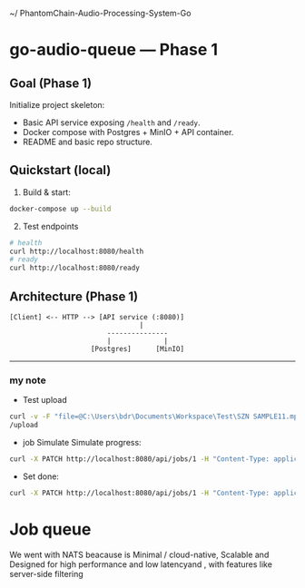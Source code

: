 ~/ PhantomChain-Audio-Processing-System-Go

# go-audio-queue — Phase 1

## Goal (Phase 1)
Initialize project skeleton:
- Basic API service exposing `/health` and `/ready`.
- Docker compose with Postgres + MinIO + API container.
- README and basic repo structure.

## Quickstart (local)
1. Build & start:
```bash
docker-compose up --build
```
2. Test endpoints
```bash
# health
curl http://localhost:8080/health
# ready
curl http://localhost:8080/ready
```

## Architecture (Phase 1)
```
[Client] <-- HTTP --> [API service (:8080)]
                                |
                        ---------------
                        |             |
                    [Postgres]      [MinIO]
```



-----
### my note
- Test upload
```bash
curl -v -F "file=@C:\Users\bdr\Documents\Workspace\Test\SZN SAMPLE11.mp3" http://localhost:8080
/upload
```

- job Simulate
Simulate progress:
```bash
curl -X PATCH http://localhost:8080/api/jobs/1 -H "Content-Type: application/json" -d "{\"status\":\"processing\",\"progress\":20,\"log\":\"started transcode\"}"
```

- Set done:
```bash
curl -X PATCH http://localhost:8080/api/jobs/1 -H "Content-Type: application/json" -d "{\"status\":\"done\",\"progress\":100,\"log\":\"finished transcode\"}"
```

#  Job queue
We went with NATS beacause is Minimal / cloud-native, Scalable and Designed for high performance and low latencyand , with features like server-side filtering